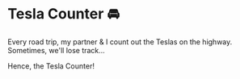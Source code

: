 # Tesla Counter 🚘

Every road trip, my partner & I count out the Teslas on the highway. Sometimes, we'll lose track...

Hence, the Tesla Counter!